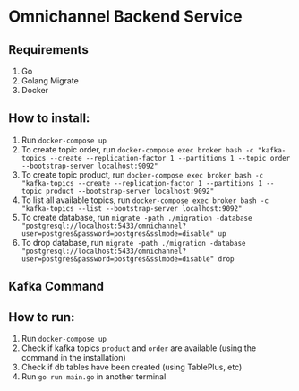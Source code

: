 # Omnichannel Backend Service

## Requirements
1. Go
2. Golang Migrate
3. Docker

## How to install:
1. Run `docker-compose up`
2. To create topic order, run `docker-compose exec broker bash -c "kafka-topics --create --replication-factor 1 --partitions 1 --topic order --bootstrap-server localhost:9092"`
3. To create topic product, run `docker-compose exec broker bash -c "kafka-topics --create --replication-factor 1 --partitions 1 --topic product --bootstrap-server localhost:9092"`
4. To list all available topics, run `docker-compose exec broker bash -c "kafka-topics --list --bootstrap-server localhost:9092"`
5. To create database, run `migrate -path ./migration -database "postgresql://localhost:5433/omnichannel?user=postgres&password=postgres&sslmode=disable" up`
6. To drop database, run `migrate -path ./migration -database "postgresql://localhost:5433/omnichannel?user=postgres&password=postgres&sslmode=disable" drop`

## Kafka Command

## How to run:
1. Run `docker-compose up`
2. Check if kafka topics `product` and `order` are available (using the command in the installation)
3. Check if db tables have been created (using TablePlus, etc)
4. Run `go run main.go` in another terminal 